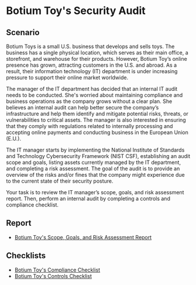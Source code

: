 # Botium Toy's Security Audit

<h2>Scenario</h2>
Botium Toys is a small U.S. business that develops and sells toys. The business has a single physical location, which serves as their main office, a storefront, and warehouse for their products. However, Botium Toy’s online presence has grown, attracting customers in the U.S. and abroad. As a result, their information technology (IT) department is under increasing pressure to support their online market worldwide. 

The manager of the IT department has decided that an internal IT audit needs to be conducted. She's worried about maintaining compliance and business operations as the company grows without a clear plan. She believes an internal audit can help better secure the company’s infrastructure and help them identify and mitigate potential risks, threats, or vulnerabilities to critical assets. The manager is also interested in ensuring that they comply with regulations related to internally processing and accepting online payments and conducting business in the European Union (E.U.).   

The IT manager starts by implementing the National Institute of Standards and Technology Cybersecurity Framework (NIST CSF), establishing an audit scope and goals, listing assets currently managed by the IT department, and completing a risk assessment. The goal of the audit is to provide an overview of the risks and/or fines that the company might experience due to the current state of their security posture.

Your task is to review the IT manager’s scope, goals, and risk assessment report. Then, perform an internal audit by completing a controls and compliance checklist. 

<h2>Report</h2>

- [Botium Toy's Scope, Goals, and Risk Assessment Report](https://github.com/DigitalWatchmen/Botium-Toys/blob/main/Botium%20Toy's%20Scope%2C%20Goals%2C%20and%20Risk%20Assessment%20Report.pdf)

<h2>Checklists</h2>

- [Botium Toy's Compliance Checklist](https://github.com/DigitalWatchmen/Botium-Toys/blob/main/Botium%20Toy's%20Compliance%20Checklist.pdf)
- [Botium Toy's Controls Checklist](https://github.com/DigitalWatchmen/Botium-Toys/blob/main/Botium%20Toy's%20Controls%20Checklist.pdf)
